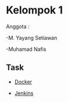 # Kelompok 1
Anggota :

-M. Yayang Setiawan

-Muhamad Nafis

## Task

- [Docker](https://github.com/myayangs/DevOps16-dw-myyngstwn/tree/main/Stage%202/Task%20Day%203)

- [Jenkins](https://github.com/myayangs/DevOps16-dw-myyngstwn/tree/main/Stage%202/Task%20Day%204)
